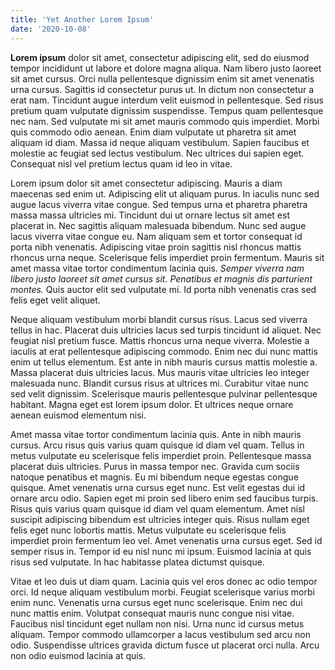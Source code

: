 ```yaml
---
title: 'Yet Another Lorem Ipsum'
date: '2020-10-08'
---
```


**Lorem ipsum** dolor sit amet, consectetur adipiscing elit, sed do eiusmod tempor incididunt ut labore et dolore magna aliqua. Nam libero justo laoreet sit amet cursus. Orci nulla pellentesque dignissim enim sit amet venenatis urna cursus. Sagittis id consectetur purus ut. In dictum non consectetur a erat nam. Tincidunt augue interdum velit euismod in pellentesque. Sed risus pretium quam vulputate dignissim suspendisse. Tempus quam pellentesque nec nam. Sed vulputate mi sit amet mauris commodo quis imperdiet. Morbi quis commodo odio aenean. Enim diam vulputate ut pharetra sit amet aliquam id diam. Massa id neque aliquam vestibulum. Sapien faucibus et molestie ac feugiat sed lectus vestibulum. Nec ultrices dui sapien eget. Consequat nisl vel pretium lectus quam id leo in vitae.

Lorem ipsum dolor sit amet consectetur adipiscing. Mauris a diam maecenas sed enim ut. Adipiscing elit ut aliquam purus. In iaculis nunc sed augue lacus viverra vitae congue. Sed tempus urna et pharetra pharetra massa massa ultricies mi. Tincidunt dui ut ornare lectus sit amet est placerat in. Nec sagittis aliquam malesuada bibendum. Nunc sed augue lacus viverra vitae congue eu. Nam aliquam sem et tortor consequat id porta nibh venenatis. Adipiscing vitae proin sagittis nisl rhoncus mattis rhoncus urna neque. Scelerisque felis imperdiet proin fermentum. Mauris sit amet massa vitae tortor condimentum lacinia quis. *Semper viverra nam libero justo laoreet sit amet cursus sit. Penatibus et magnis dis parturient montes.* Quis auctor elit sed vulputate mi. Id porta nibh venenatis cras sed felis eget velit aliquet.

Neque aliquam vestibulum morbi blandit cursus risus. Lacus sed viverra tellus in hac. Placerat duis ultricies lacus sed turpis tincidunt id aliquet. Nec feugiat nisl pretium fusce. Mattis rhoncus urna neque viverra. Molestie a iaculis at erat pellentesque adipiscing commodo. Enim nec dui nunc mattis enim ut tellus elementum. Est ante in nibh mauris cursus mattis molestie a. Massa placerat duis ultricies lacus. Mus mauris vitae ultricies leo integer malesuada nunc. Blandit cursus risus at ultrices mi. Curabitur vitae nunc sed velit dignissim. Scelerisque mauris pellentesque pulvinar pellentesque habitant. Magna eget est lorem ipsum dolor. Et ultrices neque ornare aenean euismod elementum nisi.

Amet massa vitae tortor condimentum lacinia quis. Ante in nibh mauris cursus. Arcu risus quis varius quam quisque id diam vel quam. Tellus in metus vulputate eu scelerisque felis imperdiet proin. Pellentesque massa placerat duis ultricies. Purus in massa tempor nec. Gravida cum sociis natoque penatibus et magnis. Eu mi bibendum neque egestas congue quisque. Amet venenatis urna cursus eget nunc. Est velit egestas dui id ornare arcu odio. Sapien eget mi proin sed libero enim sed faucibus turpis. Risus quis varius quam quisque id diam vel quam elementum. Amet nisl suscipit adipiscing bibendum est ultricies integer quis. Risus nullam eget felis eget nunc lobortis mattis. Metus vulputate eu scelerisque felis imperdiet proin fermentum leo vel. Amet venenatis urna cursus eget. Sed id semper risus in. Tempor id eu nisl nunc mi ipsum. Euismod lacinia at quis risus sed vulputate. In hac habitasse platea dictumst quisque.

Vitae et leo duis ut diam quam. Lacinia quis vel eros donec ac odio tempor orci. Id neque aliquam vestibulum morbi. Feugiat scelerisque varius morbi enim nunc. Venenatis urna cursus eget nunc scelerisque. Enim nec dui nunc mattis enim. Volutpat consequat mauris nunc congue nisi vitae. Faucibus nisl tincidunt eget nullam non nisi. Urna nunc id cursus metus aliquam. Tempor commodo ullamcorper a lacus vestibulum sed arcu non odio. Suspendisse ultrices gravida dictum fusce ut placerat orci nulla. Arcu non odio euismod lacinia at quis.